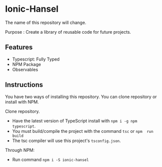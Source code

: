 # Ionic-Hansel
The name of this repository will change.

Purpose : Create a library of reusable code for future projects. 

## Features 
- Typescript: Fully Typed
- NPM Package
- Observables

## Instructions
You have two ways of installing this repository. You can clone repository or install with NPM.

Clone repository.
- Have the latest version of TypeScript install with `npm i -g npm typescript`.
- You must build/compile the project with the command `tsc` or `npm  run build`
- The tsc compiler will use this project's `tsconfig.json`. 

Through NPM:
- Run command `npm i -S ionic-hansel`
